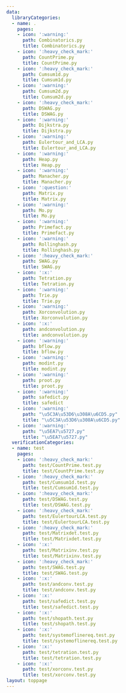 ```yaml
---
data:
  libraryCategories:
  - name: .
    pages:
    - icon: ':warning:'
      path: Combinatorics.py
      title: Combinatorics.py
    - icon: ':heavy_check_mark:'
      path: CountPrime.py
      title: CountPrime.py
    - icon: ':heavy_check_mark:'
      path: Cumsum1d.py
      title: Cumsum1d.py
    - icon: ':warning:'
      path: Cumsum2d.py
      title: Cumsum2d.py
    - icon: ':heavy_check_mark:'
      path: DSWAG.py
      title: DSWAG.py
    - icon: ':warning:'
      path: Dijkstra.py
      title: Dijkstra.py
    - icon: ':warning:'
      path: Eulertour_and_LCA.py
      title: Eulertour_and_LCA.py
    - icon: ':warning:'
      path: Heap.py
      title: Heap.py
    - icon: ':warning:'
      path: Manacher.py
      title: Manacher.py
    - icon: ':question:'
      path: Matrix.py
      title: Matrix.py
    - icon: ':warning:'
      path: Mo.py
      title: Mo.py
    - icon: ':warning:'
      path: Primefact.py
      title: Primefact.py
    - icon: ':warning:'
      path: Rollinghash.py
      title: Rollinghash.py
    - icon: ':heavy_check_mark:'
      path: SWAG.py
      title: SWAG.py
    - icon: ':x:'
      path: Tetration.py
      title: Tetration.py
    - icon: ':warning:'
      path: Trie.py
      title: Trie.py
    - icon: ':warning:'
      path: Xorconvolution.py
      title: Xorconvolution.py
    - icon: ':x:'
      path: andconvolution.py
      title: andconvolution.py
    - icon: ':warning:'
      path: bflow.py
      title: bflow.py
    - icon: ':warning:'
      path: modint.py
      title: modint.py
    - icon: ':warning:'
      path: proot.py
      title: proot.py
    - icon: ':warning:'
      path: safedict.py
      title: safedict
    - icon: ':warning:'
      path: "\u5C3A\u53D6\u308A\u6CD5.py"
      title: "\u5C3A\u53D6\u308A\u6CD5.py"
    - icon: ':warning:'
      path: "\u5EA7\u5727.py"
      title: "\u5EA7\u5727.py"
  verificationCategories:
  - name: test
    pages:
    - icon: ':heavy_check_mark:'
      path: test/CountPrime.test.py
      title: test/CountPrime.test.py
    - icon: ':heavy_check_mark:'
      path: test/Cumsum1d.test.py
      title: test/Cumsum1d.test.py
    - icon: ':heavy_check_mark:'
      path: test/DSWAG.test.py
      title: test/DSWAG.test.py
    - icon: ':heavy_check_mark:'
      path: test/EulertourLCA.test.py
      title: test/EulertourLCA.test.py
    - icon: ':heavy_check_mark:'
      path: test/Matrixdet.test.py
      title: test/Matrixdet.test.py
    - icon: ':x:'
      path: test/Matrixinv.test.py
      title: test/Matrixinv.test.py
    - icon: ':heavy_check_mark:'
      path: test/SWAG.test.py
      title: test/SWAG.test.py
    - icon: ':x:'
      path: test/andconv.test.py
      title: test/andconv.test.py
    - icon: ':x:'
      path: test/safedict.test.py
      title: test/safedict.test.py
    - icon: ':x:'
      path: test/shopath.test.py
      title: test/shopath.test.py
    - icon: ':x:'
      path: test/systemoflinereq.test.py
      title: test/systemoflinereq.test.py
    - icon: ':x:'
      path: test/tetration.test.py
      title: test/tetration.test.py
    - icon: ':x:'
      path: test/xorconv.test.py
      title: test/xorconv.test.py
layout: toppage
---
```

